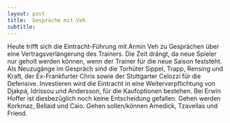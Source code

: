 ```yaml
---
layout: post
title:  Gespräche mit Veh
subtitle:  
---
```


Heute trifft sich die Eintracht-Führung mit Armin Veh zu Gesprächen über eine Vertragsverlängerung des Trainers. Die Zeit drängt, da neue Spieler nur geholt werden können, wenn der Trainer für die neue Saison feststeht. Als Neuzugänge im Gespräch sind die Torhüter Sippel, Trapp, Rensing und Kraft, der Ex-Frankfurter Chris sowie der Stuttgarter Celozzi für die Defensive. Investieren wird die Eintracht in eine Weiterverpflichtung von Djakpa, Idrissou und Andersson, für die Kaufoptionen bestehen. Bei Erwin Hoffer ist diesbezüglich noch keine Entscheidung gefallen. Gehen werden Korkmaz, Bellaid und Caio. Gehen sollen/können Amedick, Tzavellas und Friend.


